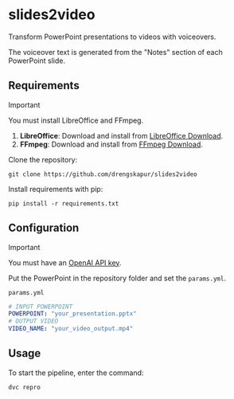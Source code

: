 # slides2video
Transform PowerPoint presentations to videos with voiceovers.

The voiceover text is generated from the "Notes" section of each PowerPoint slide.

## Requirements

> [!IMPORTANT]
> You must install LibreOffice and FFmpeg.

1. **LibreOffice**: Download and install from [LibreOffice Download](https://www.libreoffice.org/download/download-libreoffice/).
2. **FFmpeg**: Download and install from [FFmpeg Download](https://ffmpeg.org/download.html).

Clone the repository:

```console
git clone https://github.com/drengskapur/slides2video
```

Install requirements with pip:

```console
pip install -r requirements.txt
```

## Configuration

> [!IMPORTANT]
> You must have an [OpenAI API key](https://platform.openai.com/api-keys).

Put the PowerPoint in the repository folder and set the `params.yml`.

`params.yml`
```yml
# INPUT POWERPOINT
POWERPOINT: "your_presentation.pptx"
# OUTPUT VIDEO
VIDEO_NAME: "your_video_output.mp4"
```

## Usage

To start the pipeline, enter the command:

```console
dvc repro
```
